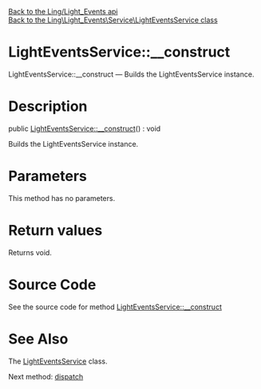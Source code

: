 [Back to the Ling/Light_Events api](https://github.com/lingtalfi/Light_Events/blob/master/doc/api/Ling/Light_Events.md)<br>
[Back to the Ling\Light_Events\Service\LightEventsService class](https://github.com/lingtalfi/Light_Events/blob/master/doc/api/Ling/Light_Events/Service/LightEventsService.md)


LightEventsService::__construct
================



LightEventsService::__construct — Builds the LightEventsService instance.




Description
================


public [LightEventsService::__construct](https://github.com/lingtalfi/Light_Events/blob/master/doc/api/Ling/Light_Events/Service/LightEventsService/__construct.md)() : void




Builds the LightEventsService instance.




Parameters
================

This method has no parameters.


Return values
================

Returns void.








Source Code
===========
See the source code for method [LightEventsService::__construct](https://github.com/lingtalfi/Light_Events/blob/master/Service/LightEventsService.php#L49-L54)


See Also
================

The [LightEventsService](https://github.com/lingtalfi/Light_Events/blob/master/doc/api/Ling/Light_Events/Service/LightEventsService.md) class.

Next method: [dispatch](https://github.com/lingtalfi/Light_Events/blob/master/doc/api/Ling/Light_Events/Service/LightEventsService/dispatch.md)<br>

